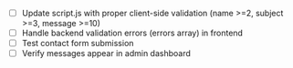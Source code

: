 - [ ] Update script.js with proper client-side validation (name >=2, subject >=3, message >=10)
- [ ] Handle backend validation errors (errors array) in frontend
- [ ] Test contact form submission
- [ ] Verify messages appear in admin dashboard
